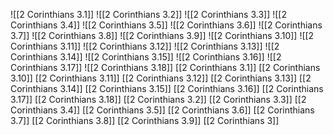 ![[2 Corinthians 3.1]]
![[2 Corinthians 3.2]]
![[2 Corinthians 3.3]]
![[2 Corinthians 3.4]]
![[2 Corinthians 3.5]]
![[2 Corinthians 3.6]]
![[2 Corinthians 3.7]]
![[2 Corinthians 3.8]]
![[2 Corinthians 3.9]]
![[2 Corinthians 3.10]]
![[2 Corinthians 3.11]]
![[2 Corinthians 3.12]]
![[2 Corinthians 3.13]]
![[2 Corinthians 3.14]]
![[2 Corinthians 3.15]]
![[2 Corinthians 3.16]]
![[2 Corinthians 3.17]]
![[2 Corinthians 3.18]]
[[2 Corinthians 3.1]]
[[2 Corinthians 3.10]]
[[2 Corinthians 3.11]]
[[2 Corinthians 3.12]]
[[2 Corinthians 3.13]]
[[2 Corinthians 3.14]]
[[2 Corinthians 3.15]]
[[2 Corinthians 3.16]]
[[2 Corinthians 3.17]]
[[2 Corinthians 3.18]]
[[2 Corinthians 3.2]]
[[2 Corinthians 3.3]]
[[2 Corinthians 3.4]]
[[2 Corinthians 3.5]]
[[2 Corinthians 3.6]]
[[2 Corinthians 3.7]]
[[2 Corinthians 3.8]]
[[2 Corinthians 3.9]]
[[2 Corinthians 3]]
